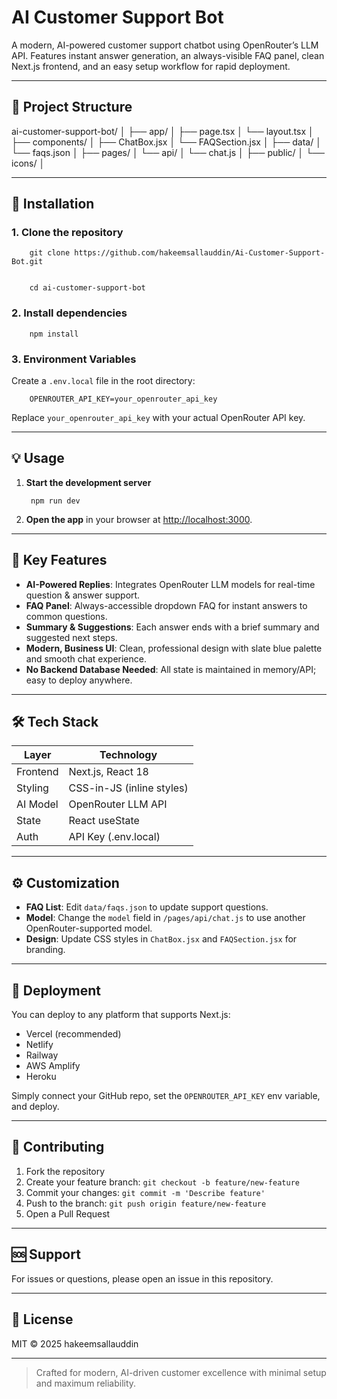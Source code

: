 # AI Customer Support Bot

A modern, AI-powered customer support chatbot using OpenRouter’s LLM API. Features instant answer generation, an always-visible FAQ panel, clean Next.js frontend, and an easy setup workflow for rapid deployment.

---

## 📁 Project Structure

ai-customer-support-bot/
│
├── app/
│ ├── page.tsx
│ └── layout.tsx
│
├── components/
│ ├── ChatBox.jsx
│ └── FAQSection.jsx
│
├── data/
│ └── faqs.json
│
├── pages/
│ └── api/
│ └── chat.js
│
├── public/
│ └── icons/
│

---

## 🚀 Installation

### 1. Clone the repository

        git clone https://github.com/hakeemsallauddin/Ai-Customer-Support-Bot.git


        cd ai-customer-support-bot


### 2. Install dependencies

        npm install


### 3. Environment Variables

Create a `.env.local` file in the root directory:

        OPENROUTER_API_KEY=your_openrouter_api_key


Replace `your_openrouter_api_key` with your actual OpenRouter API key.

---

## 💡 Usage

1. **Start the development server**

        npm run dev


2. **Open the app** in your browser at [http://localhost:3000](http://localhost:3000).

---

## 🎯 Key Features

- **AI-Powered Replies**: Integrates OpenRouter LLM models for real-time question & answer support.
- **FAQ Panel**: Always-accessible dropdown FAQ for instant answers to common questions.
- **Summary & Suggestions**: Each answer ends with a brief summary and suggested next steps.
- **Modern, Business UI**: Clean, professional design with slate blue palette and smooth chat experience.
- **No Backend Database Needed**: All state is maintained in memory/API; easy to deploy anywhere.

---

## 🛠️ Tech Stack

| Layer    | Technology                |
|----------|---------------------------|
| Frontend | Next.js, React 18         |
| Styling  | CSS-in-JS (inline styles) |
| AI Model | OpenRouter LLM API        |
| State    | React useState            |
| Auth     | API Key (.env.local)      |

---

## ⚙️ Customization

- **FAQ List**: Edit `data/faqs.json` to update support questions.
- **Model**: Change the `model` field in `/pages/api/chat.js` to use another OpenRouter-supported model.
- **Design**: Update CSS styles in `ChatBox.jsx` and `FAQSection.jsx` for branding.

---

## 🚀 Deployment

You can deploy to any platform that supports Next.js:

- Vercel (recommended)
- Netlify
- Railway
- AWS Amplify
- Heroku

Simply connect your GitHub repo, set the `OPENROUTER_API_KEY` env variable, and deploy.

---

## 🤝 Contributing

1. Fork the repository
2. Create your feature branch: `git checkout -b feature/new-feature`
3. Commit your changes: `git commit -m 'Describe feature'`
4. Push to the branch: `git push origin feature/new-feature`
5. Open a Pull Request

---

## 🆘 Support

For issues or questions, please open an issue in this repository.

---

## 📝 License

MIT © 2025 hakeemsallauddin

---

> Crafted for modern, AI-driven customer excellence with minimal setup and maximum reliability.

